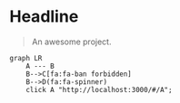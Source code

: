 # Headline

> An awesome project.

```mermaid
graph LR
    A --- B
    B-->C[fa:fa-ban forbidden]
    B-->D(fa:fa-spinner)
	click A "http://localhost:3000/#/A";
```